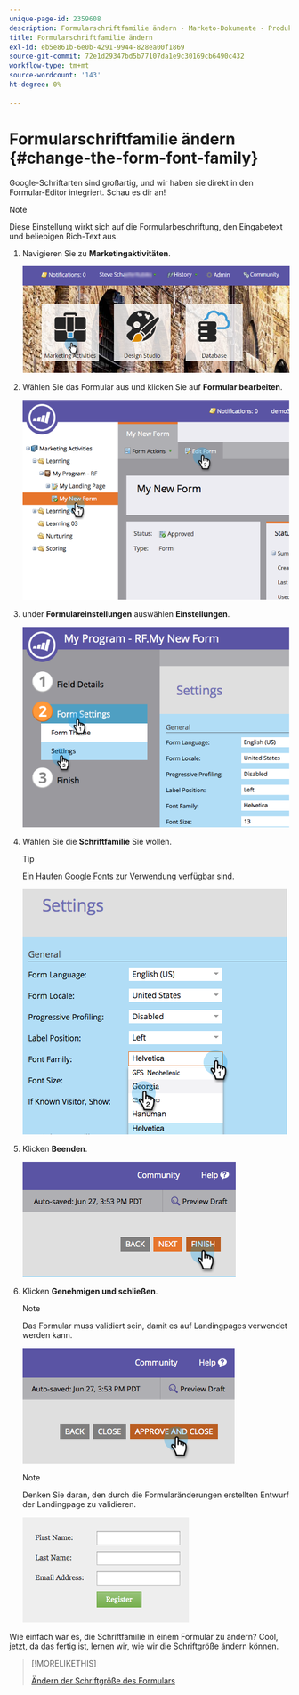 ```yaml
---
unique-page-id: 2359608
description: Formularschriftfamilie ändern - Marketo-Dokumente - Produktdokumentation
title: Formularschriftfamilie ändern
exl-id: eb5e861b-6e0b-4291-9944-828ea00f1869
source-git-commit: 72e1d29347bd5b77107da1e9c30169cb6490c432
workflow-type: tm+mt
source-wordcount: '143'
ht-degree: 0%

---
```


# Formularschriftfamilie ändern {#change-the-form-font-family}

Google-Schriftarten sind großartig, und wir haben sie direkt in den Formular-Editor integriert. Schau es dir an!

>[!NOTE]
>
>Diese Einstellung wirkt sich auf die Formularbeschriftung, den Eingabetext und beliebigen Rich-Text aus.

1. Navigieren Sie zu **Marketingaktivitäten**.

   ![](assets/login-marketing-activities.png)

1. Wählen Sie das Formular aus und klicken Sie auf **Formular bearbeiten**.

   ![](assets/image2014-9-15-15-3a47-3a27.png)

1. under **Formulareinstellungen** auswählen **Einstellungen**.

   ![](assets/image2014-9-15-15-3a47-3a56.png)

1. Wählen Sie die **Schriftfamilie** Sie wollen.

   >[!TIP]
   >
   >Ein Haufen [Google Fonts](https://www.google.com/fonts) zur Verwendung verfügbar sind.

   ![](assets/image2014-9-15-16-3a0-3a8.png)

1. Klicken **Beenden**.

   ![](assets/image2014-9-15-16-3a0-3a15.png)

1. Klicken **Genehmigen und schließen**.

   >[!NOTE]
   >
   >Das Formular muss validiert sein, damit es auf Landingpages verwendet werden kann.

   ![](assets/image2014-9-15-16-3a1-3a28.png)

   >[!NOTE]
   >
   >Denken Sie daran, den durch die Formularänderungen erstellten Entwurf der Landingpage zu validieren.

   ![](assets/image2014-9-15-16-3a2-3a1.png)

Wie einfach war es, die Schriftfamilie in einem Formular zu ändern? Cool, jetzt, da das fertig ist, lernen wir, wie wir die Schriftgröße ändern können.

>[!MORELIKETHIS]
>
>[Ändern der Schriftgröße des Formulars](/help/marketo/product-docs/demand-generation/forms/form-design/change-the-form-font-size.md)
